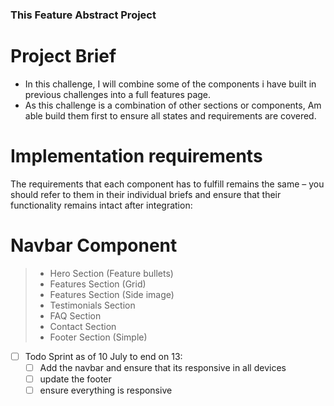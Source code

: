 ### This Feature Abstract Project

# Project Brief
- In this challenge, I will combine some of the components i have built in previous challenges into a full features page.
- As this challenge is a combination of other sections or components, Am able build them first to ensure all states and requirements are covered.

# Implementation requirements
The requirements that each component has to fulfill remains the same – you should refer to them in their individual briefs and ensure that their functionality remains intact after integration:

# Navbar Component
>- Hero Section (Feature bullets)
>- Features Section (Grid)
>- Features Section (Side image)
>- Testimonials Section
>- FAQ Section
>- Contact Section
>- Footer Section (Simple)

- [ ] Todo  Sprint as of 10 July to end on 13:
    - [ ] Add the navbar and ensure that its responsive in all devices
    - [ ] update the footer
    - [ ] ensure everything is responsive
